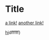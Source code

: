 # Title

[a link!](https://something.com)
[another link!](some-page.html)

[hi](hello.com/aefaef)dfffff)
